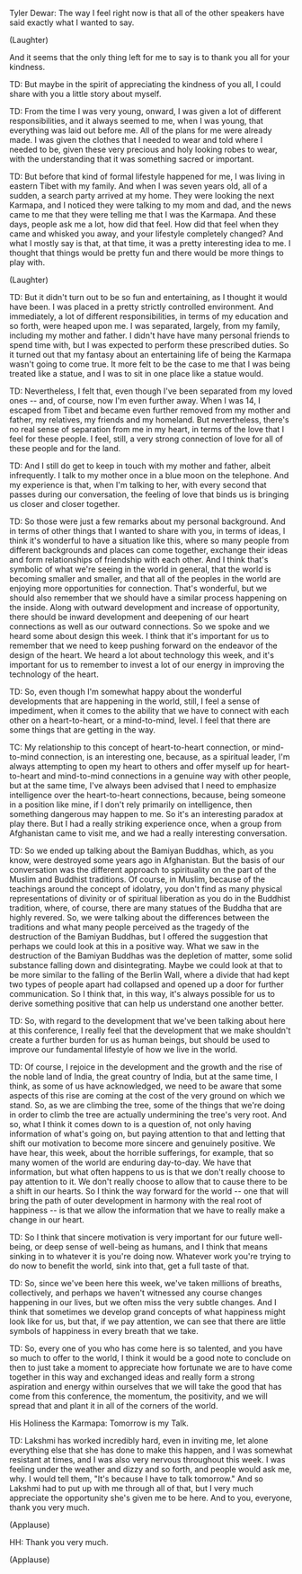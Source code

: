 

Tyler Dewar: The way I feel right now
is that all of the other speakers
have said exactly what I wanted to say.

(Laughter)

And it seems that the only thing left for me to say
is to thank you all for your kindness.

TD: But maybe in the spirit
of appreciating the kindness of you all,
I could share with you
a little story about myself.

TD: From the time I was very young, onward,
I was given
a lot of different responsibilities,
and it always seemed to me, when I was young,
that everything was laid out before me.
All of the plans for me were already made.
I was given the clothes that I needed to wear
and told where I needed to be,
given these very precious
and holy looking robes to wear,
with the understanding
that it was something sacred or important.

TD: But before that kind of formal lifestyle happened for me,
I was living in eastern Tibet with my family.
And when I was seven years old,
all of a sudden,
a search party arrived at my home.
They were looking the next Karmapa,
and I noticed they were talking to my mom and dad,
and the news came to me that they were telling me
that I was the Karmapa.
And these days, people ask me a lot,
how did that feel.
How did that feel when they came and whisked you away,
and your lifestyle completely changed?
And what I mostly say is that,
at that time,
it was a pretty interesting idea to me.
I thought that things would be pretty fun
and there would be more things to play with.

(Laughter)


TD: But it didn&#39;t turn out to be so fun and entertaining,
as I thought it would have been.
I was placed
in a pretty strictly controlled environment.
And immediately,
a lot of different responsibilities,
in terms of my education and so forth, were heaped upon me.
I was separated, largely, from my family,
including my mother and father.
I didn&#39;t have have many personal friends
to spend time with,
but I was expected to perform
these prescribed duties.
So it turned out that my fantasy
about an entertaining life of being the Karmapa
wasn&#39;t going to come true.
It more felt to be the case to me
that I was being treated like a statue,
and I was to sit in one place
like a statue would.

TD: Nevertheless, I felt that,
even though I&#39;ve been separated from my loved ones --
and, of course, now I&#39;m even further away.
When I was 14, I escaped from Tibet
and became even further removed
from my mother and father,
my relatives, my friends
and my homeland.
But nevertheless,
there&#39;s no real sense of separation from me in my heart,
in terms of the love that I feel
for these people.
I feel, still, a very strong connection of love
for all of these people
and for the land.

TD: And I still do
get to keep in touch with my mother and father,
albeit infrequently.
I talk to my mother
once in a blue moon on the telephone.
And my experience is that,
when I&#39;m talking to her,
with every second that passes
during our conversation,
the feeling of love that binds us
is bringing us closer and closer together.

TD: So those were just a few remarks
about my personal background.
And in terms of other things that I wanted to share with you,
in terms of ideas,
I think it&#39;s wonderful to have a situation like this,
where so many people from different backgrounds and places
can come together,
exchange their ideas
and form relationships of friendship with each other.
And I think that&#39;s symbolic
of what we&#39;re seeing in the world in general,
that the world is becoming smaller and smaller,
and that all of the peoples in the world
are enjoying more opportunities for connection.
That&#39;s wonderful,
but we should also remember
that we should have a similar process happening on the inside.
Along with outward development
and increase of opportunity,
there should be inward development
and deepening of our heart connections
as well as our outward connections.
So we spoke and we heard some
about design this week.
I think that it&#39;s important for us to remember
that we need
to keep pushing forward
on the endeavor
of the design of the heart.
We heard a lot about technology this week,
and it&#39;s important for us to remember
to invest a lot of our energy
in improving the technology of the heart.

TD: So, even though I&#39;m somewhat happy
about the wonderful developments that are happening in the world,
still, I feel a sense of impediment,
when it comes
to the ability that we have
to connect with each other on a heart-to-heart, or a mind-to-mind, level.
I feel that there are some things
that are getting in the way.

TC: My relationship
to this concept of heart-to-heart connection, or mind-to-mind connection,
is an interesting one,
because, as a spiritual leader, I&#39;m always attempting
to open my heart to others
and offer myself up
for heart-to-heart and mind-to-mind connections
in a genuine way with other people,
but at the same time,
I&#39;ve always been advised
that I need to emphasize intelligence
over the heart-to-heart connections,
because, being someone in a position like mine,
if I don&#39;t rely primarily on intelligence,
then something dangerous may happen to me.
So it&#39;s an interesting paradox at play there.
But I had a really striking experience once,
when a group from Afghanistan
came to visit me,
and we had a really interesting conversation.

TD: So we ended up talking about the Bamiyan Buddhas,
which, as you know,
were destroyed some years ago in Afghanistan.
But the basis of our conversation
was the different approach to spirituality
on the part of the Muslim
and Buddhist traditions.
Of course, in Muslim,
because of the teachings around the concept of idolatry,
you don&#39;t find as many
physical representations of divinity
or of spiritual liberation
as you do in the Buddhist tradition,
where, of course, there are many statues of the Buddha
that are highly revered.
So, we were talking about the differences
between the traditions
and what many people perceived
as the tragedy of the destruction of the Bamiyan Buddhas,
but I offered the suggestion
that perhaps we could look at this in a positive way.
What we saw in the destruction of the Bamiyan Buddhas
was the depletion of matter,
some solid substance
falling down and disintegrating.
Maybe we could look at that to be more similar
to the falling of the Berlin Wall,
where a divide
that had kept two types of people apart
had collapsed and opened up a door
for further communication.
So I think that, in this way,
it&#39;s always possible for us
to derive something positive
that can help us understand one another better.

TD: So, with regard to the development
that we&#39;ve been talking about
here at this conference,
I really feel
that the development that we make
shouldn&#39;t create a further burden
for us as human beings,
but should be used
to improve
our fundamental lifestyle
of how we live in the world.

TD: Of course, I rejoice
in the development and the growth and the rise
of the noble land of India, the great country of India,
but at the same time, I think,
as some of us have acknowledged,
we need to be aware
that some aspects of this rise
are coming at the cost
of the very ground
on which we stand.
So, as we are climbing the tree,
some of the things that we&#39;re doing
in order to climb the tree
are actually undermining
the tree&#39;s very root.
And so,
what I think it comes down to
is a question of, not only having information of what&#39;s going on,
but paying attention to that
and letting that shift our motivation
to become more sincere
and genuinely positive.
We have hear, this week,
about the horrible sufferings, for example,
that so many women of the world
are enduring day-to-day.
We have that information,
but what often happens to us
is that we don&#39;t really choose to pay attention to it.
We don&#39;t really choose to allow that
to cause there to be a shift in our hearts.
So I think the way forward for the world --
one that will bring the path of outer development
in harmony
with the real root of happiness --
is that we allow
the information that we have
to really make a change in our heart.

TD: So I think that sincere motivation
is very important for our future well-being,
or deep sense of well-being as humans,
and I think that means sinking in
to whatever it is you&#39;re doing now.
Whatever work you&#39;re trying to do now to benefit the world,
sink into that,
get a full taste of that.

TD: So, since we&#39;ve been here this week,
we&#39;ve taken millions of breaths, collectively,
and perhaps we haven&#39;t witnessed
any course changes
happening in our lives,
but we often miss the very subtle changes.
And I think
that sometimes we develop
grand concepts
of what happiness
might look like for us,
but that, if we pay attention,
we can see that there are little symbols of happiness
in every breath that we take.

TD: So, every one of you who has come here
is so talented,
and you have so much to offer to the world,
I think it would be a good note to conclude on then
to just take a moment
to appreciate how fortunate we are
to have come together in this way and exchanged ideas
and really form a strong aspiration
and energy within ourselves
that we will take the good
that has come from this conference,
the momentum, the positivity,
and we will spread that and plant it
in all of the corners of the world.

His Holiness the Karmapa: Tomorrow is my Talk.

TD: Lakshmi has worked incredibly hard,
even in inviting me,
let alone everything else that she has done
to make this happen,
and I was somewhat resistant at times,
and I was also very nervous throughout this week.
I was feeling under the weather and dizzy and so forth,
and people would ask me, why.
I would tell them, &quot;It&#39;s because I have to talk tomorrow.&quot;
And so Lakshmi had to put up with me through all of that,
but I very much appreciate
the opportunity she&#39;s given me
to be here.
And to you, everyone, thank you very much.

(Applause)


HH: Thank you very much.

(Applause)


